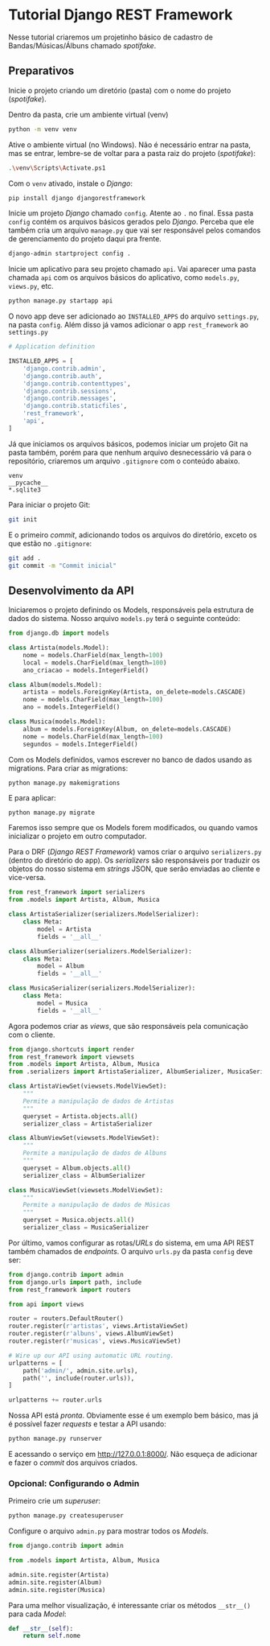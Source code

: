 # Tutorial Django REST Framework

Nesse tutorial criaremos um projetinho básico de cadastro de Bandas/Músicas/Álbuns chamado *spotifake*.

## Preparativos

Inicie o projeto criando um diretório (pasta) com o nome do projeto (*spotifake*).

Dentro da pasta, crie um ambiente virtual (venv)
```sh
python -m venv venv
```

Ative o ambiente virtual (no Windows). Não é necessário entrar na pasta, mas se entrar, lembre-se de voltar para a pasta raiz do projeto (*spotifake*):
```sh
.\venv\Scripts\Activate.ps1
```

Com o `venv` ativado, instale o *Django*:
```sh
pip install django djangorestframework
```

Inicie um projeto *Django* chamado `config`. Atente ao `.` no final. Essa pasta `config` contém os arquivos básicos gerados pelo *Django*. Perceba que ele também cria um arquivo `manage.py` que vai ser responsável pelos comandos de gerenciamento do projeto daqui pra frente.
```sh
django-admin startproject config .
```

Inicie um aplicativo para seu projeto chamado `api`. Vai aparecer uma pasta chamada `api` com os arquivos básicos do aplicativo, como `models.py`, `views.py`, etc.
```sh
python manage.py startapp api
```

O novo app deve ser adicionado ao `INSTALLED_APPS` do arquivo `settings.py`, na pasta `config`. Além disso já vamos adicionar o app `rest_framework` ao `settings.py`

```py
# Application definition

INSTALLED_APPS = [
    'django.contrib.admin',
    'django.contrib.auth',
    'django.contrib.contenttypes',
    'django.contrib.sessions',
    'django.contrib.messages',
    'django.contrib.staticfiles',
    'rest_framework',
    'api',
]

```

Já que iniciamos os arquivos básicos, podemos iniciar um projeto Git na pasta também, porém para que nenhum arquivo desnecessário vá para o repositório, criaremos um arquivo `.gitignore` com o conteúdo abaixo. 
```
venv
__pycache__
*.sqlite3
```

Para iniciar o projeto Git:
```sh
git init
```

E o primeiro *commit*, adicionando todos os arquivos do diretório, exceto os que estão no `.gitignore`:
```sh
git add .
git commit -m "Commit inicial"
```

## Desenvolvimento da API

Iniciaremos o projeto definindo os Models, responsáveis pela estrutura de dados do sistema.
Nosso arquivo `models.py` terá o seguinte conteúdo:

```py
from django.db import models

class Artista(models.Model):
    nome = models.CharField(max_length=100)
    local = models.CharField(max_length=100)
    ano_criacao = models.IntegerField()

class Album(models.Model):
    artista = models.ForeignKey(Artista, on_delete=models.CASCADE)
    nome = models.CharField(max_length=100)
    ano = models.IntegerField()

class Musica(models.Model):
    album = models.ForeignKey(Album, on_delete=models.CASCADE)
    nome = models.CharField(max_length=100)
    segundos = models.IntegerField()
```

Com os Models definidos, vamos escrever no banco de dados usando as migrations. Para criar as migrations:
```sh
python manage.py makemigrations
```

E para aplicar:
```
python manage.py migrate
```

Faremos isso sempre que os Models forem modificados, ou quando vamos inicializar o projeto em outro computador.

Para o DRF (*Django REST Framework*) vamos criar o arquivo `serializers.py` (dentro do diretório do app). Os *serializers* são responsáveis por traduzir os objetos do nosso sistema em *strings* JSON, que serão enviadas ao cliente e vice-versa.

```py
from rest_framework import serializers
from .models import Artista, Album, Musica

class ArtistaSerializer(serializers.ModelSerializer):
    class Meta:
        model = Artista
        fields = '__all__'

class AlbumSerializer(serializers.ModelSerializer):
    class Meta:
        model = Album
        fields = '__all__'

class MusicaSerializer(serializers.ModelSerializer):
    class Meta:
        model = Musica
        fields = '__all__'
```

Agora podemos criar as *views*, que são responsáveis pela comunicação com o cliente.

```py
from django.shortcuts import render
from rest_framework import viewsets
from .models import Artista, Album, Musica
from .serializers import ArtistaSerializer, AlbumSerializer, MusicaSerializer

class ArtistaViewSet(viewsets.ModelViewSet):
    """
    Permite a manipulação de dados de Artistas
    """
    queryset = Artista.objects.all()
    serializer_class = ArtistaSerializer

class AlbumViewSet(viewsets.ModelViewSet):
    """
    Permite a manipulação de dados de Albuns
    """
    queryset = Album.objects.all()
    serializer_class = AlbumSerializer

class MusicaViewSet(viewsets.ModelViewSet):
    """
    Permite a manipulação de dados de Músicas
    """
    queryset = Musica.objects.all()
    serializer_class = MusicaSerializer
```

Por último, vamos configurar as rotas/*URLs* do sistema, em uma API REST também chamados de *endpoints*.
O arquivo `urls.py` da pasta `config` deve ser:

```py
from django.contrib import admin
from django.urls import path, include
from rest_framework import routers

from api import views

router = routers.DefaultRouter()
router.register(r'artistas', views.ArtistaViewSet)
router.register(r'albuns', views.AlbumViewSet)
router.register(r'musicas', views.MusicaViewSet)

# Wire up our API using automatic URL routing.
urlpatterns = [
    path('admin/', admin.site.urls),
    path('', include(router.urls)),
]

urlpatterns += router.urls
```

Nossa API está *pronta*. Obviamente esse é um exemplo bem básico, mas já é possível fazer *requests* e testar a API usando:
```sh
python manage.py runserver
```

E acessando o serviço em http://127.0.0.1:8000/. Não esqueça de adicionar e fazer o *commit* dos arquivos criados.

### Opcional: Configurando o Admin

Primeiro crie um *superuser*:
```sh
python manage.py createsuperuser
```

Configure o arquivo `admin.py` para mostrar todos os *Models*.
```py
from django.contrib import admin

from .models import Artista, Album, Musica

admin.site.register(Artista)
admin.site.register(Album)
admin.site.register(Musica)
```

Para uma melhor visualização, é interessante criar os métodos `__str__()` para cada *Model*:
```py
def __str__(self):
    return self.nome
```
